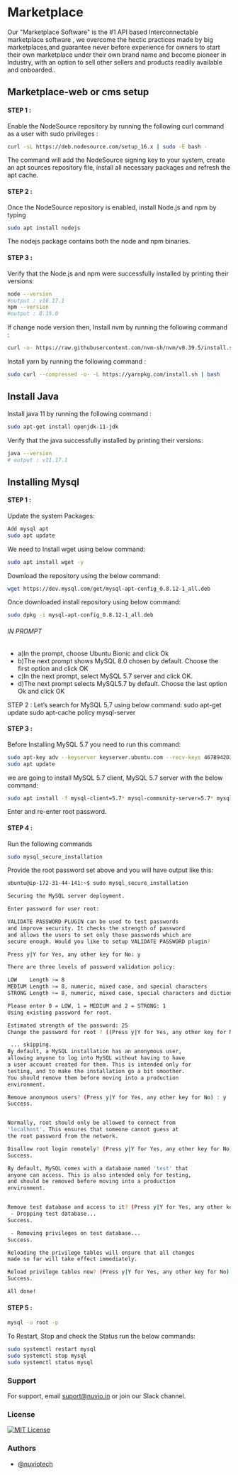 # Marketplace

Our "Marketplace Software" is the #1 API based Interconnectable marketplace software , we overcome the hectic practices made by big marketplaces,and guarantee never before experience for owners to start their own marketplace under their own brand name and become pioneer in Industry, with an option to sell other sellers and products readily available and onboarded..

## Marketplace-web or cms setup

#### STEP 1 :
Enable the NodeSource repository by running the following curl command as a user with sudo privileges :
```bash
curl -sL https://deb.nodesource.com/setup_16.x | sudo -E bash -
```
The command will add the NodeSource signing key to your system, create an apt sources repository file, install all necessary packages and refresh the apt cache.
#### STEP 2 :
Once the NodeSource repository is enabled, install Node.js and npm by typing
```bash
sudo apt install nodejs
```
The nodejs package contains both the node and npm binaries.

#### STEP 3 :
Verify that the Node.js and npm were successfully installed by printing their versions:

```bash
node --version
#output : v16.17.1
npm --version
#output : 8.15.0
```

If change node version then, Install nvm by running the following command :
```bash
curl -o- https://raw.githubusercontent.com/nvm-sh/nvm/v0.39.5/install.sh | bash
```
Install yarn by running the following command :
````bash
sudo curl --compressed -o- -L https://yarnpkg.com/install.sh | bash
````

## Install Java
Install java 11 by running the following command :
```bash
sudo apt-get install openjdk-11-jdk
```
Verify that the java successfully installed by printing their versions:
```bash
java --version
# output : v11.17.1
```

## Installing Mysql
#### STEP 1 :
Update the system Packages:
```bash
Add mysql apt 
sudo apt update
```
We need to Install wget using below command:
```bash
sudo apt install wget -y
```
Download the repository using the below command:
```bash
wget https://dev.mysql.com/get/mysql-apt-config_0.8.12-1_all.deb
```
Once downloaded install repository using below command:
```bash
sudo dpkg -i mysql-apt-config_0.8.12-1_all.deb
```

###### IN PROMPT
- a)In the prompt, choose Ubuntu Bionic and click Ok
- b)The next prompt shows MySQL 8.0 chosen by default. Choose the first option and click OK
- c)In the next prompt, select MySQL 5.7 server and click OK.
- d)The next prompt selects MySQL5.7 by default. Choose the last option Ok and click OK

STEP 2 : 
Let’s search for MySQL 5,7 using below command:
sudo apt-get update
sudo apt-cache policy mysql-server

#### STEP 3 :
Before Installing MySQL 5.7 you need to run this command:
```bash
sudo apt-key adv --keyserver keyserver.ubuntu.com --recv-keys 467B942D3A79BD29
sudo apt update
```

we are going to install MySQL 5.7 client, MySQL 5.7 server with the below command:
```bash
sudo apt install -f mysql-client=5.7* mysql-community-server=5.7* mysql-server=5.7*
```
Enter and re-enter root password.
#### STEP 4 : 
Run the following commands
```bash
sudo mysql_secure_installation
```
Provide the root password set above and you will have output like this:
```bash
ubuntu@ip-172-31-44-141:~$ sudo mysql_secure_installation

Securing the MySQL server deployment.

Enter password for user root:

VALIDATE PASSWORD PLUGIN can be used to test passwords
and improve security. It checks the strength of password
and allows the users to set only those passwords which are
secure enough. Would you like to setup VALIDATE PASSWORD plugin?

Press y|Y for Yes, any other key for No: y

There are three levels of password validation policy:

LOW    Length >= 8
MEDIUM Length >= 8, numeric, mixed case, and special characters
STRONG Length >= 8, numeric, mixed case, special characters and dictionary file

Please enter 0 = LOW, 1 = MEDIUM and 2 = STRONG: 1
Using existing password for root.

Estimated strength of the password: 25
Change the password for root ? ((Press y|Y for Yes, any other key for No) : no

 ... skipping.
By default, a MySQL installation has an anonymous user,
allowing anyone to log into MySQL without having to have
a user account created for them. This is intended only for
testing, and to make the installation go a bit smoother.
You should remove them before moving into a production
environment.

Remove anonymous users? (Press y|Y for Yes, any other key for No) : y
Success.


Normally, root should only be allowed to connect from
'localhost'. This ensures that someone cannot guess at
the root password from the network.

Disallow root login remotely? (Press y|Y for Yes, any other key for No) : y
Success.

By default, MySQL comes with a database named 'test' that
anyone can access. This is also intended only for testing,
and should be removed before moving into a production
environment.


Remove test database and access to it? (Press y|Y for Yes, any other key for No) : y
 - Dropping test database...
Success.

 - Removing privileges on test database...
Success.

Reloading the privilege tables will ensure that all changes
made so far will take effect immediately.

Reload privilege tables now? (Press y|Y for Yes, any other key for No) : y
Success.

All done!

```
#### STEP 5 : 
```bash
mysql -u root -p 
```
To Restart, Stop and check the Status run the below commands:
```bash
sudo systemctl restart mysql
sudo systemctl stop mysql
sudo systemctl status mysql
```

### Support

For support, email suport@nuvio.in or join our Slack channel.

### License

[![MIT License](https://img.shields.io/badge/License-BETA-green.svg)](https://choosealicense.com/licenses/mit/)

### Authors

- [@nuviotech](https://github.com/nuviotech)
